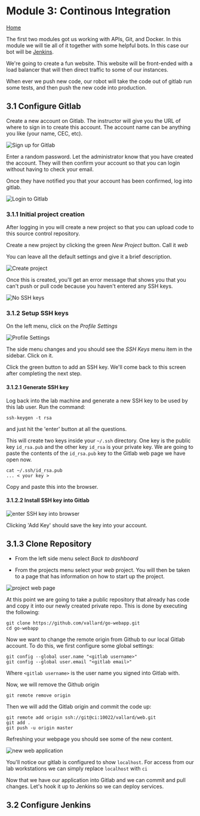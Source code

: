 # Module 3: Continous Integration
[Home](https://github.com/vallard/CiscoCloudDayLab1)

The first two modules got us working with APIs, Git, and Docker.  In this module
we will tie all of it together with some helpful bots.  In this case
our bot will be [Jenkins](https://jenkins-ci.org).  

We're going to create a fun website.  This website will be front-ended with a
load balancer that will then direct traffic to some of our instances.  

When ever we push new code, our robot will take the code out of gitlab run
some tests, and then push the new code into production.  

## 3.1 Configure Gitlab

Create a new account on Gitlab.  The instructor will give you the URL
of where to sign in to create this account.  The account name can be
anything you like (your name, CEC, etc). 

![Sign up for Gitlab](./images/gl01.png)

Enter a random password.  Let the administrator know that you have created
the account.  They will then confirm your account so that you can login
without having to check your email.  

Once they have notified you that your account has been confirmed, log into
gitlab.  

![Login to Gitlab](./images/gl02.png)

### 3.1.1 Initial project creation

After logging in you will create a new project so that you can upload code
to this source control repository. 

Create a new project by clicking the green _New Project_ button. Call it _web_


You can leave all the default settings and give it a brief description. 

![Create project](./images/gl03.png)

Once this is created, you'll get an error message that shows you that you
can't push or pull code because you haven't entered any SSH keys.  

![No SSH keys](./images/gl04.png)

### 3.1.2 Setup SSH keys

On the left menu, click on the _Profile Settings_ 

![Profile Settings](./images/gl05.png)

The side menu changes and you should see the _SSH Keys_ menu item in the 
sidebar.  Click on it. 

Click the green button to add an SSH key. We'll come back to this screen
after completing the next step. 

#### 3.1.2.1 Generate SSH key

Log back into the lab machine and generate a new SSH key to be used by 
this lab user. Run the command:

```
ssh-keygen -t rsa
```
and just hit the 'enter' button at all the questions.  

This will create two keys inside your ```~/.ssh``` directory.  One key is
the public key ```id_rsa.pub``` and the other key ```id_rsa``` is your 
private key.  We are going to paste the contents of the ```id_rsa.pub```
key to the Gitlab web page we have open now. 

```
cat ~/.ssh/id_rsa.pub
... < your key >
```
Copy and paste this into the browser.  

#### 3.1.2.2 Install SSH key into Gitlab

![enter SSH key into browser](./images/gl06.png)

Clicking 'Add Key' should save the key into your account.

## 3.1.3 Clone Repository

* From the left side menu select _Back to dashboard_

* From the projects menu select your _web_ project.  You will then be taken
to a page that has information on how to start up the project.  

![project web page](./images/gl07.png)

At this point we are going to take a public repository that already has
code and copy it into our newly created private repo.  This is done by
executing the following: 

```
git clone https://github.com/vallard/go-webapp.git
cd go-webapp
```
Now we want to change the remote origin from Github to our local Gitlab
account.  To do this, we first configure some global settings: 
```
git config --global user.name "<gitlab username>"
git config --global user.email "<gitlab email>"
```
Where ```<gitlab username>``` is the user name you signed into Gitlab with. 

Now, we will remove the Github origin
```
git remote remove origin
```
Then we will add the Gitlab origin and commit the code up:
```
git remote add origin ssh://git@ci:10022/vallard/web.git
git add . 
git push -u origin master
```
Refreshing your webpage you should see some of the new content. 

![new web application](./images/gl08.png)

You'll notice our gitlab is configured to show ```localhost```.  For access
from our lab workstations we can simply replace ```localhost``` with ```ci```

Now that we have our application into Gitlab and we can commit and pull
changes.  Let's hook it up to Jenkins so we can deploy services. 

## 3.2 Configure Jenkins


 
